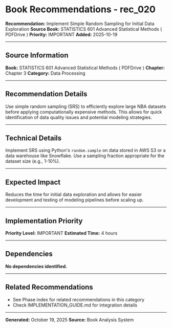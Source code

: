 # Book Recommendations - rec_020

**Recommendation:** Implement Simple Random Sampling for Initial Data Exploration
**Source Book:** STATISTICS 601 Advanced Statistical Methods ( PDFDrive )
**Priority:** IMPORTANT
**Added:** 2025-10-19

---

## Source Information

**Book:** STATISTICS 601 Advanced Statistical Methods ( PDFDrive )
**Chapter:** Chapter 3
**Category:** Data Processing

---

## Recommendation Details

Use simple random sampling (SRS) to efficiently explore large NBA datasets before applying computationally expensive methods. This allows for quick identification of data quality issues and potential modeling strategies.

---

## Technical Details

Implement SRS using Python's `random.sample` on data stored in AWS S3 or a data warehouse like Snowflake. Use a sampling fraction appropriate for the dataset size (e.g., 1-10%).

---

## Expected Impact

Reduces the time for initial data exploration and allows for easier development and testing of modeling pipelines before scaling up.

---

## Implementation Priority

**Priority Level:** IMPORTANT
**Estimated Time:** 4 hours

---

## Dependencies

**No dependencies identified.**

---

## Related Recommendations

- See Phase index for related recommendations in this category
- Check IMPLEMENTATION_GUIDE.md for integration details

---

**Generated:** October 19, 2025
**Source:** Book Analysis System
